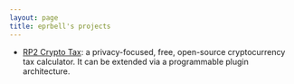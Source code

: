 ```yaml
---
layout: page
title: eprbell's projects
---
```


- <a href="https://github.com/{{ site.twitter_username }}/RP2">RP2 Crypto Tax</a>: a privacy-focused, free, open-source cryptocurrency tax calculator. It can be extended via a programmable plugin architecture.